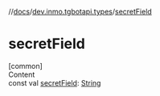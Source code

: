 //[docs](../../index.md)/[dev.inmo.tgbotapi.types](index.md)/[secretField](secret-field.md)



# secretField  
[common]  
Content  
const val [secretField](secret-field.md): [String](https://kotlinlang.org/api/latest/jvm/stdlib/kotlin/-string/index.html)  



